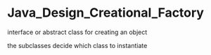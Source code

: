 # Java_Design_Creational_Factory

interface or abstract class for creating an object


the subclasses decide which class to instantiate
